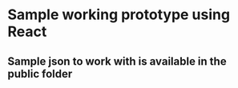 # Sample working prototype using React
## Sample json to work with is available in the public folder


